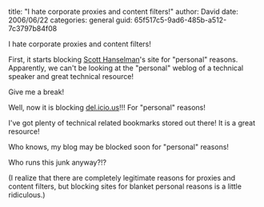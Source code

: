 
title: "I hate corporate proxies and content filters!"
author: David
date: 2006/06/22
categories: general
guid: 65f517c5-9ad6-485b-a512-7c3797b84f08

I hate corporate proxies and content filters!

First, it starts blocking [Scott Hanselman](http://www.hanselman.com/blog/)'s site for "personal" reasons. Apparently, we can't be looking at the "personal" weblog of a technical speaker and great technical resource!

Give me a break!

Well, now it is blocking [del.icio.us](http://del.icio.us)!!! For "personal" reasons!

I've got plenty of technical related bookmarks stored out there! It is a great resource!

Who knows, my blog may be blocked soon for "personal" reasons!

Who runs this junk anyway?!?

(I realize that there are completely legitimate reasons for proxies and content filters, but blocking sites for blanket personal reasons is a little ridiculous.)

